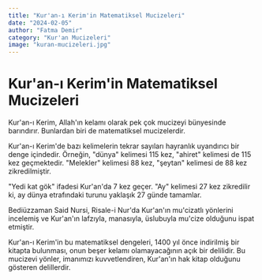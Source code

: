 ```yaml
---
title: "Kur'an-ı Kerim'in Matematiksel Mucizeleri"
date: "2024-02-05"
author: "Fatma Demir"
category: "Kur'an Mucizeleri"
image: "kuran-mucizeleri.jpg"
---
```


# Kur'an-ı Kerim'in Matematiksel Mucizeleri

Kur'an-ı Kerim, Allah'ın kelamı olarak pek çok mucizeyi bünyesinde barındırır. Bunlardan biri de matematiksel mucizelerdir.

Kur'an-ı Kerim'de bazı kelimelerin tekrar sayıları hayranlık uyandırıcı bir denge içindedir. Örneğin, "dünya" kelimesi 115 kez, "ahiret" kelimesi de 115 kez geçmektedir. "Melekler" kelimesi 88 kez, "şeytan" kelimesi de 88 kez zikredilmiştir.

"Yedi kat gök" ifadesi Kur'an'da 7 kez geçer. "Ay" kelimesi 27 kez zikredilir ki, ay dünya etrafındaki turunu yaklaşık 27 günde tamamlar.

Bediüzzaman Said Nursi, Risale-i Nur'da Kur'an'ın mu'cizatlı yönlerini incelemiş ve Kur'an'ın lafzıyla, manasıyla, üslubuyla mu'cize olduğunu ispat etmiştir.

Kur'an-ı Kerim'in bu matematiksel dengeleri, 1400 yıl önce indirilmiş bir kitapta bulunması, onun beşer kelamı olamayacağının açık bir delilidir. Bu mucizevi yönler, imanımızı kuvvetlendiren, Kur'an'ın hak kitap olduğunu gösteren delillerdir.

